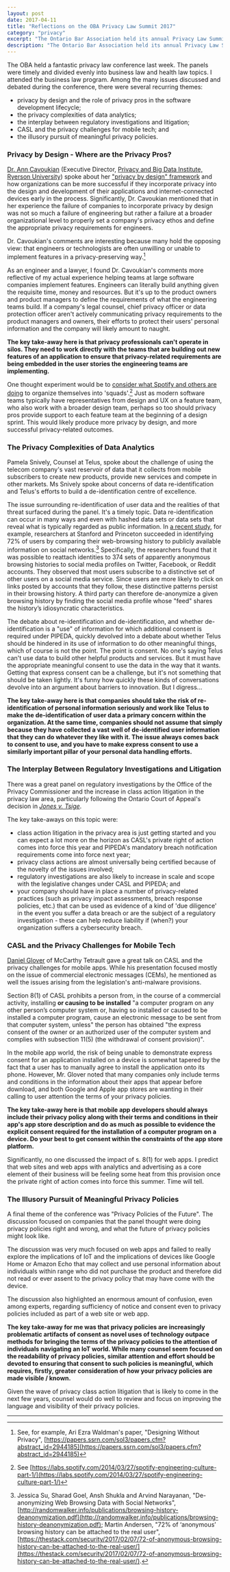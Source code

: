 ```yaml
---
layout: post
date: 2017-04-11
title: "Reflections on the OBA Privacy Law Summit 2017"
category: "privacy"
excerpt: "The Ontario Bar Association held its annual Privacy Law Summit last week. Here are a few of my  observations and take-aways from my attendance."
description: "The Ontario Bar Association held its annual Privacy Law Summit last week. Here are a few of my observations and take-aways from my attendance."
---
```


The OBA held a fantastic privacy law conference last week. The panels were timely and divided evenly into business law and health law topics. I attended the business law program. Among the many issues discussed and debated during the conference, there were several recurring themes:

- privacy by design and the role of privacy pros in the software development lifecycle;
- the privacy complexities of data analytics;
- the interplay between regulatory investigations and litigation;
- CASL and the privacy challenges for mobile tech; and
- the illusory pursuit of meaningful privacy policies.

### Privacy by Design - Where are the Privacy Pros?

[Dr. Ann Cavoukian](http://www.ryerson.ca/pbdi/about/people/cavoukian/) (Executive Director, [Privacy and Big Data Institute, Ryerson University](http://www.ryerson.ca/pbdi/)) spoke about her ["privacy by design" framework](http://www.science20.com/newswire/landmark_resolution_passed_preserve_future_privacy) and how organizations can be more successful if they incorporate privacy into the design and development of their applications and internet-connected devices early in the process. Significantly, Dr. Cavoukian mentioned that in her experience the failure of companies to incorporate privacy by design was not so much a failure of engineering but rather a failure at a broader organizational level to properly set a company's privacy ethos and define the appropriate privacy requirements for engineers.

Dr. Cavoukian's comments are interesting because many hold the opposing view: that engineers or technologists are often unwilling or unable to implement features in a privacy-preserving way.[^1]

As an engineer and a lawyer, I found Dr. Cavoukian's comments more reflective of my actual experience helping teams at large software companies implement features. Engineers can literally build anything given the requisite time, money and resources. But it's up to the product owners and product managers to define the requirements of what the engineering teams build. If a company's legal counsel, chief privacy officer or data protection officer aren't actively communicating privacy requirements to the product managers and owners, their efforts to protect their users' personal information and the company will likely amount to naught.

**The key take-away here is that privacy professionals can't operate in silos. They need to work directly with the teams that are building out new features of an application to ensure that privacy-related requirements are being embedded in the user stories the engineering teams are implementing.**

One thought experiment would be to [consider what Spotify and others are doing](https://labs.spotify.com/2014/03/27/spotify-engineering-culture-part-1/) to organize themselves into 'squads'.[^2] Just as modern software teams typically have representatives from design and UX on a feature team, who also work with a broader design team, perhaps so too should privacy pros provide support to each feature team at the beginning of a design sprint. This would likely produce more privacy by design, and more successful privacy-related outcomes.

### The Privacy Complexities of Data Analytics

Pamela Snively, Counsel at Telus, spoke about the challenge of using the telecom company's vast reservoir of data that it collects from mobile subscribers to create new products, provide new services and compete in other markets. Ms Snively spoke about concerns of data re-identification and Telus's efforts to build a de-identification centre of excellence.

The issue surrounding re-identification of user data and the realities of that threat surfaced during the panel.  It's a timely topic. Data re-identification can occur in many ways and even with hashed data sets or data sets that reveal what is typically regarded as public information. In [a recent study](http://randomwalker.info/publications/browsing-history-deanonymization.pdf), for example, researchers at Stanford and Princeton succeeded in identifying 72% of users by comparing their web-browsing history to publicly available information on social networks.[^3] Specifically, the researchers found that it was possible to reattach identities to 374 sets of apparently anonymous browsing histories to social media profiles on Twitter, Facebook, or Reddit accounts. They observed that most users subscribe to a distinctive set of other users on a social media service. Since users are more likely to click on links posted by accounts that they follow, these distinctive patterns persist in their browsing history. A third party can therefore de-anonymize a given browsing history by finding the social media profile whose "feed" shares the history’s idiosyncratic characteristics.

The debate about re-identification and de-identification, and whether de-identification is a "use" of information for which additional consent is required under PIPEDA, quickly devolved into a debate about whether Telus should be hindered in its use of information to do other meaningful things, which of course is not the point. The point is consent. No one's saying Telus can't use data to build other helpful products and services. But it must have the appropriate meaningful consent to use the data in the way that it wants. Getting that express consent can be a challenge, but it's not something that should be taken lightly. It's funny how quickly these kinds of conversations devolve into an argument about barriers to innovation. But I digress...

**The key take-away here is that companies should take the risk of re-identification of personal information seriously and work like Telus to make the de-identification of user data a primary concern within the organization. At the same time, companies should not assume that simply because they have collected a vast well of de-identified user information that they can do whatever they like with it. The issue always comes back to consent to use, and you have to make express consent to use a similarly important pillar of your personal data handling efforts.**

### The Interplay Between Regulatory Investigations and Litigation

There was a great panel on regulatory investigations by the Office of the Privacy Commissioner and the increase in class action litigation in the privacy law area, particularly following the Ontario Court of Appeal's decision in [*Jones v. Tsige*](https://www.canlii.org/en/on/onca/doc/2012/2012onca32/2012onca32.html).

The key take-aways on this topic were:

- class action litigation in the privacy area is just getting started and you can expect a lot more on the horizon as CASL's private right of action comes into force this year and PIPEDA's mandatory breach notification requirements come into force next year;
- privacy class actions are almost universally being certified because of the novelty of the issues involved;
- regulatory investigations are also likely to increase in scale and scope with the legislative changes under CASL and PIPEDA; and
- your company should have in place a number of privacy-related practices (such as privacy impact assessments, breach response policies, etc.) that can be used as evidence of a kind of 'due diligence' in the event you suffer a data breach or are the subject of a regulatory investigation - these can help reduce liability if (when?) your organization suffers a cybersecurity breach.


### CASL and the Privacy Challenges for Mobile Tech

[Daniel Glover](https://www.mccarthy.ca/lawyer_detail.aspx?id=6000) of McCarthy Tetrault gave a great talk on CASL and the privacy challenges for mobile apps. While his presentation focused mostly on the issue of commercial electronic messages (CEMs), he mentioned as well the issues arising from the legislation's anti-malware provisions.

Section 8(1) of CASL prohibits a person from, in the course of a commercial activity, installing **or causing to be installed** "a computer program on any other person’s computer system or, having so installed or caused to be installed a computer program, cause an electronic message to be sent from that computer system, unless" the person has obtained "the express consent of the owner or an authorized user of the computer system and complies with subsection 11(5) (the withdrawal of consent provision)".

In the mobile app world, the risk of being unable to demonstrate express consent for an application installed on a device is somewhat tapered by the fact that a user has to manually agree to install the application onto its phone. However, Mr. Glover noted that many companies only include terms and conditions in the information about their apps that appear before download, and both Google and Apple app stores are wanting in their calling to user attention the terms of your privacy policies.

**The key take-away here is that mobile app developers should always include their privacy policy along with their terms and conditions in their app's app store description and do as much as possible to evidence the explicit consent required for the installation of a computer program on a device. Do your best to get consent within the constraints of the app store platform.**

Significantly, no one discussed the impact of s. 8(1) for web apps. I predict that web sites and web apps with analytics and advertising as a core element of their business will be feeling some heat from this provision once the private right of action comes into force this summer. Time will tell.

### The Illusory Pursuit of Meaningful Privacy Policies

A final theme of the conference was "Privacy Policies of the Future". The discussion focused on companies that the panel thought were doing privacy policies right and wrong, and what the future of privacy policies might look like.

The discussion was very much focused on web apps and failed to really explore the implications of IoT and the implications of devices like Google Home or Amazon Echo that may collect and use personal information about individuals within range who did not purchase the product and therefore did not read or ever assent to the privacy policy that may have come with the device.

The discussion also highlighted an enormous amount of confusion, even among experts, regarding sufficiency of notice and consent even to privacy policies included as part of a web site or web app.

**The key take-away for me was that privacy policies are increasingly problematic artifacts of consent as novel uses of technology outpace methods for bringing the terms of the privacy policies to the attention of individuals navigating an IoT world. While many counsel seem focused on the readability of privacy policies, similar attention and effort should be devoted to ensuring that consent to such policies is meaningful, which requires, firstly, greater consideration of how your privacy policies are made visible / known.**

Given the wave of privacy class action litigation that is likely to come in the next few years, counsel would do well to review and focus on improving the language and visibility of their privacy policies.

---

[^1]: See, for example, Ari Ezra Waldman's paper, "Designing Without Privacy", [https://papers.ssrn.com/sol3/papers.cfm?abstract_id=2944185](https://papers.ssrn.com/sol3/papers.cfm?abstract_id=2944185)

[^2]: See [https://labs.spotify.com/2014/03/27/spotify-engineering-culture-part-1/](https://labs.spotify.com/2014/03/27/spotify-engineering-culture-part-1/)

[^3]: Jessica Su, Sharad Goel, Ansh Shukla and Arvind Narayanan, "De-anonymizing Web Browsing Data with Social Networks", [http://randomwalker.info/publications/browsing-history-deanonymization.pdf](http://randomwalker.info/publications/browsing-history-deanonymization.pdf); Martin Andersen, "72% of ‘anonymous’ browsing history can be attached to the real user", [https://thestack.com/security/2017/02/07/72-of-anonymous-browsing-history-can-be-attached-to-the-real-user/](https://thestack.com/security/2017/02/07/72-of-anonymous-browsing-history-can-be-attached-to-the-real-user/).
